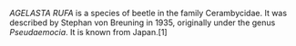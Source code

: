 _AGELASTA RUFA_ is a species of beetle in the family Cerambycidae. It was described by Stephan von Breuning in 1935, originally under the genus _Pseudaemocia_. It is known from Japan.[1]
